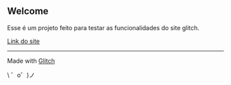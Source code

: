 Welcome
----

Esse é um projeto feito para testar as funcionalidades do site glitch.


[Link do site](https://projetinho-maneiro.glitch.me/)






-------------------
Made with [Glitch](https://glitch.com/)

\ ゜o゜)ノ
